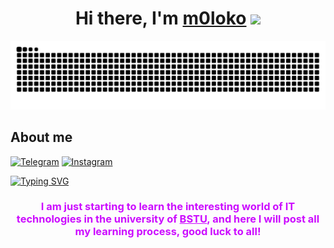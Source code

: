 <h1 align="center">Hi there, I'm <a href="https://t.me/do6edah" target="_blank">m0loko</a> 
    <img src="https://github.com/blackcater/blackcater/raw/main/images/Hi.gif" height="32"/></h1>
    <p align="center">
     <img width="600" src="assets/github-snake.svg" alt="snake"/>
    </p>
    
  ## About me
  [![Telegram](https://img.shields.io/badge/-Telegram-2CA5E0?style=flat&logo=telegram&logoColor=white)](https://t.me/do6edah)
    [![Instagram](https://img.shields.io/badge/Instagram-E4405F?style=for-the-badge&logo=instagram&logoColor=white)](https://www.instagram.com/shadebod?igsh=MXU5Z2FtNXZuYnVzZQ==)
    
  <a href="https://git.io/typing-svg"><img src="https://readme-typing-svg.demolab.com?font=Fira+Code&pause=600&color=CC0CFF&center=%D0%B8%D1%81%D1%82%D0%B8%D0%BD%D0%BD%D1%8B%D0%B9&vCenter=%D0%9B%D0%9E%D0%96%D0%AC&multiline=true&repeat=%D0%B8%D1%81%D1%82%D0%B8%D0%BD%D0%BD%D1%8B%D0%B9&random=%D0%9B%D0%9E%D0%96%D0%AC&width=435&lines=I+am+a+student+of+computer+faculty;in+Minsk+(Belarus)." alt="Typing SVG" /></a>
    <h3 style="text-align: center; color: #CC0CFFFF;">I am just starting to learn the interesting world of IT technologies in the university of <a href="https://it.belstu.by/" style="color: #CC0CFFFF;">BSTU</a>, and here I will post all my learning process, good luck to all!</h3>

    
    
